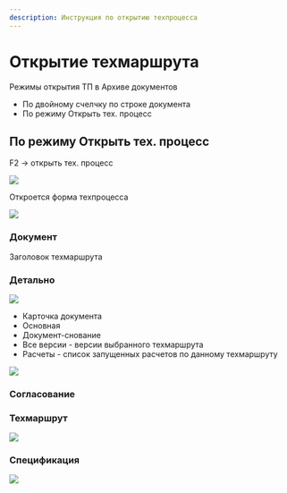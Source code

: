```yaml
---
description: Инструкция по открытию техпроцесса
---
```


# Открытие техмаршрута

Режимы открытия ТП в Архиве документов

* По двойному счелчку по строке документа
* По режиму Открыть тех. процесс

## По режиму Открыть тех. процесс

F2 -> открыть тех. процесс

![](<../../../.gitbook/assets/image (951).png>)

Откроется форма техпроцесса

![](<../../../.gitbook/assets/image (999).png>)

### Документ

Заголовок техмаршрута

### Детально

![](<../../../.gitbook/assets/image (642).png>)

* Карточка документа
* Основная
* Документ-снование
* Все версии - версии выбранного техмаршрута
* Расчеты - список запущенных расчетов по данному техмаршруту

![](<../../../.gitbook/assets/2 (10).png>)

### Согласование

### Техмаршрут

![](<../../../.gitbook/assets/image (966).png>)

### Спецификация

![](<../../../.gitbook/assets/image (897).png>)
